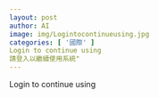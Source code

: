 ```yaml
---
layout: post
author: AI
image: img/Logintocontinueusing.jpg
categories: [ '國際' ]
Login to continue using
請登入以繼續使用系統"
---
```

Login to continue using